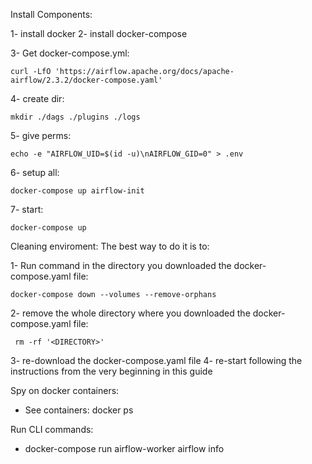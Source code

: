 Install Components:

1- install docker
2- install docker-compose

3- Get docker-compose.yml:

    curl -LfO 'https://airflow.apache.org/docs/apache-airflow/2.3.2/docker-compose.yaml'
    
4- create dir: 

    mkdir ./dags ./plugins ./logs
    
5- give perms: 

    echo -e "AIRFLOW_UID=$(id -u)\nAIRFLOW_GID=0" > .env
    
6- setup all: 

    docker-compose up airflow-init
    
7- start: 

    docker-compose up


Cleaning enviroment:
The best way to do it is to:

1- Run command in the directory you downloaded the docker-compose.yaml file: 

    docker-compose down --volumes --remove-orphans 
    
2- remove the whole directory where you downloaded the docker-compose.yaml file:

     rm -rf '<DIRECTORY>'
     
3- re-download the docker-compose.yaml file
4- re-start following the instructions from the very beginning in this guide


Spy on docker containers:
- See containers: docker ps

Run CLI commands:
- docker-compose run airflow-worker airflow info
